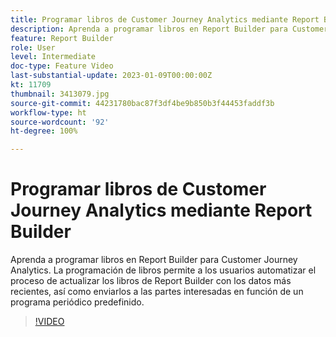 ```yaml
---
title: Programar libros de Customer Journey Analytics mediante Report Builder
description: Aprenda a programar libros en Report Builder para Customer Journey Analytics. La programación de libros permite a los usuarios automatizar el proceso de actualizar los libros de Report Builder con los datos más recientes, así como enviarlos a las partes interesadas en función de un programa periódico predefinido.
feature: Report Builder
role: User
level: Intermediate
doc-type: Feature Video
last-substantial-update: 2023-01-09T00:00:00Z
kt: 11709
thumbnail: 3413079.jpg
source-git-commit: 44231780bac87f3df4be9b850b3f44453faddf3b
workflow-type: ht
source-wordcount: '92'
ht-degree: 100%

---
```



# Programar libros de Customer Journey Analytics mediante Report Builder

Aprenda a programar libros en Report Builder para Customer Journey Analytics. La programación de libros permite a los usuarios automatizar el proceso de actualizar los libros de Report Builder con los datos más recientes, así como enviarlos a las partes interesadas en función de un programa periódico predefinido.

>[!VIDEO](https://video.tv.adobe.com/v/3413079/?quality=12&learn=on)
